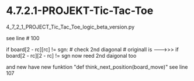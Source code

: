 # 4.7.2.1-PROJEKT-Tic-Tac-Toe
4_7_2_1_PROJECT_Tic_Tac_Toe_logic_beta_version.py


see line # 100


if board[2 - rc][rc] != sgn: # check 2nd diagonal   # originall is --->>> if board[2 - rc][2 - rc] != sgn now reed 2nd daigonal too

and new have new funktion "def think_next_position(board_move)" see line 107



